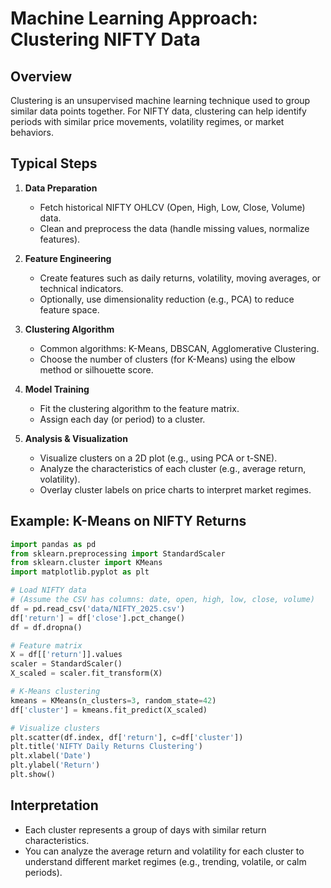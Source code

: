 # Machine Learning Approach: Clustering NIFTY Data

## Overview

Clustering is an unsupervised machine learning technique used to group similar data points together. For NIFTY data, clustering can help identify periods with similar price movements, volatility regimes, or market behaviors.

## Typical Steps

1. **Data Preparation**
   - Fetch historical NIFTY OHLCV (Open, High, Low, Close, Volume) data.
   - Clean and preprocess the data (handle missing values, normalize features).

2. **Feature Engineering**
   - Create features such as daily returns, volatility, moving averages, or technical indicators.
   - Optionally, use dimensionality reduction (e.g., PCA) to reduce feature space.

3. **Clustering Algorithm**
   - Common algorithms: K-Means, DBSCAN, Agglomerative Clustering.
   - Choose the number of clusters (for K-Means) using the elbow method or silhouette score.

4. **Model Training**
   - Fit the clustering algorithm to the feature matrix.
   - Assign each day (or period) to a cluster.

5. **Analysis & Visualization**
   - Visualize clusters on a 2D plot (e.g., using PCA or t-SNE).
   - Analyze the characteristics of each cluster (e.g., average return, volatility).
   - Overlay cluster labels on price charts to interpret market regimes.

## Example: K-Means on NIFTY Returns

```python
import pandas as pd
from sklearn.preprocessing import StandardScaler
from sklearn.cluster import KMeans
import matplotlib.pyplot as plt

# Load NIFTY data
# (Assume the CSV has columns: date, open, high, low, close, volume)
df = pd.read_csv('data/NIFTY_2025.csv')
df['return'] = df['close'].pct_change()
df = df.dropna()

# Feature matrix
X = df[['return']].values
scaler = StandardScaler()
X_scaled = scaler.fit_transform(X)

# K-Means clustering
kmeans = KMeans(n_clusters=3, random_state=42)
df['cluster'] = kmeans.fit_predict(X_scaled)

# Visualize clusters
plt.scatter(df.index, df['return'], c=df['cluster'])
plt.title('NIFTY Daily Returns Clustering')
plt.xlabel('Date')
plt.ylabel('Return')
plt.show()
```

## Interpretation

- Each cluster represents a group of days with similar return characteristics.
- You can analyze the average return and volatility for each cluster to understand different market regimes (e.g., trending, volatile, or calm periods). 